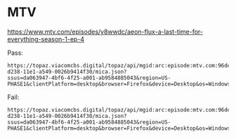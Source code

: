 # MTV

https://www.mtv.com/episodes/y8wwdc/aeon-flux-a-last-time-for-everything-season-1-ep-4

Pass:

~~~
https://topaz.viacomcbs.digital/topaz/api/mgid:arc:episode:mtv.com:96defb28-d238-11e1-a549-0026b9414f30/mica.json?
ssus=da063947-4bf6-4f25-a001-ab9584885043&region=US-PHASE1&clientPlatform=desktop&browser=Firefox&device=Desktop&os=Windows+10
~~~

Fail:

~~~
https://topaz.viacomcbs.digital/topaz/api/mgid:arc:episode:mtv.com:96defbbe-d238-11e1-a549-0026b9414f30/mica.json?
ssus=da063947-4bf6-4f25-a001-ab9584885043&region=US-PHASE1&clientPlatform=desktop&browser=Firefox&device=Desktop&os=Windows+10
~~~

